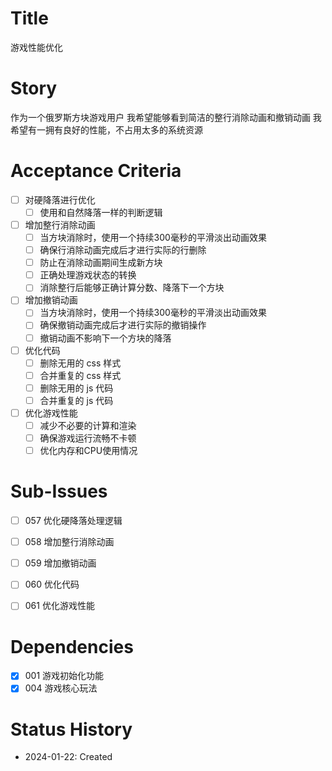 # Title
游戏性能优化

# Story
作为一个俄罗斯方块游戏用户
我希望能够看到简洁的整行消除动画和撤销动画
我希望有一拥有良好的性能，不占用太多的系统资源


# Acceptance Criteria
- [ ] 对硬降落进行优化
  - [ ] 使用和自然降落一样的判断逻辑
- [ ] 增加整行消除动画
  - [ ] 当方块消除时，使用一个持续300毫秒的平滑淡出动画效果
  - [ ] 确保行消除动画完成后才进行实际的行删除
  - [ ] 防止在消除动画期间生成新方块
  - [ ] 正确处理游戏状态的转换
  - [ ] 消除整行后能够正确计算分数、降落下一个方块
- [ ] 增加撤销动画
  - [ ] 当方块消除时，使用一个持续300毫秒的平滑淡出动画效果
  - [ ] 确保撤销动画完成后才进行实际的撤销操作
  - [ ] 撤销动画不影响下一个方块的降落
- [ ] 优化代码
  - [ ] 删除无用的 css 样式
  - [ ] 合并重复的 css 样式
  - [ ] 删除无用的 js 代码
  - [ ] 合并重复的 js 代码
- [ ] 优化游戏性能
  - [ ] 减少不必要的计算和渲染
  - [ ] 确保游戏运行流畅不卡顿
  - [ ] 优化内存和CPU使用情况

# Sub-Issues
- [ ] 057 优化硬降落处理逻辑
- [ ] 058 增加整行消除动画
- [ ] 059 增加撤销动画
- [ ] 060 优化代码
- [ ] 061 优化游戏性能


# Dependencies
- [x] 001 游戏初始化功能
- [x] 004 游戏核心玩法

# Status History
- 2024-01-22: Created
